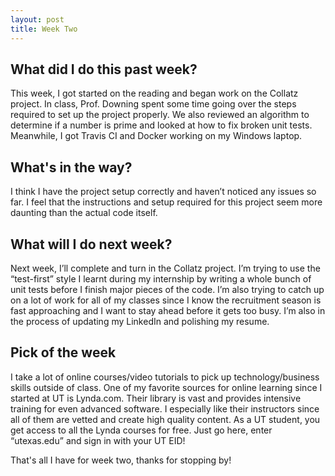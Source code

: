```yaml
---
layout: post
title: Week Two
---
```


## What did I do this past week? ##

This week, I got started on the reading and began work on the Collatz project. In class, Prof. Downing spent some time going over the steps required to set up the project properly. We also reviewed an algorithm to determine if a number is prime and looked at how to fix broken unit tests. Meanwhile, I got Travis CI and Docker working on my Windows laptop.

## What's in the way? ##

I think I have the project setup correctly and haven’t noticed any issues so far. I feel that the instructions and setup required for this project seem more daunting than the actual code itself.

## What will I do next week? ##

Next week, I’ll complete and turn in the Collatz project. I’m trying to use the “test-first” style I learnt during my internship by writing a whole bunch of unit tests before I finish major pieces of the code. I’m also trying to catch up on a lot of work for all of my classes since I know the recruitment season is fast approaching and I want to stay ahead before it gets too busy. I’m also in the process of updating my LinkedIn and polishing my resume.
  
## Pick of the week ##

I take a lot of online courses/video tutorials to pick up technology/business skills outside of class. One of my favorite sources for online learning since I started at UT is Lynda.com.  Their library is vast and provides intensive training for even advanced software. I especially like their instructors since all of them are vetted and create high quality content. As a UT student, you get access to all the Lynda courses for free. Just go here, enter “utexas.edu” and sign in with your UT EID!

That's all I have for week two, thanks for stopping by!
